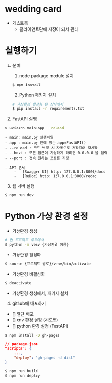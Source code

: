 # wedding card

-   게스트북
    -   클라이언트단에 저장이 되서 관리

# 실행하기

1. 준비

    1. node package module 설치

    ```bash
    $ npm install
    ```

    2. Python 패키지 설치

    ```bash
    # 가상환경 활성화 된 상태에서
    $ pip install -r requirements.txt
    ```

2. FastAPI 실행

```bash
$ uvicorn main:app --reload
```

    - main: main.py 실행파일
    - app : main.py 안에 있는 app=FaslAPI()
    - --reload : 코드 변경 시 자동으로 저장되어 재시작
    - --host : 모든 접근이 가능하게 하려면 0.0.0.0 을 입력
    - --port : 접속 원하는 포트를 지정

    - API 문서
        -   [Swagger UI] http: 127.0.0.1:8000/docs
        -   [ReDoc] http: 127.0.0.1:8000/redoc

3. 웹 서버 실행

```bash
$ npm run dev
```

# Python 가상 환경 설정

-   가상환경 생성

```bash
# 현 프로젝트 루트에서
$ python -m venv {가상환경 이름}
```

-   가상환경 활성화

```bash
$ source {프로젝트 경로}/venv/bin/activate
```

-   가상환경 비활성화

```bash
$ deactivate
```

-   가상환경 생성해서, 패키지 설치

4. github에 배포하기

-   [] 일단 배포
-   [] env 환경 설정 (지도맵)
-   [] python 환경 설정 (FastAPI)

```bash
$ npm install -D gh-pages
```

```json
// package.json
"scripts": {
	...,
    "deploy": "gh-pages -d dist"
}
```

```bash
$ npm run build
$ npm run deploy
```
